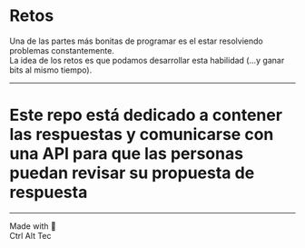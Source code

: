 # Retos
Una de las partes más bonitas de programar es el estar resolviendo problemas constantemente. <br>
La idea de los retos es que podamos desarrollar esta habilidad (...y ganar bits al mismo tiempo). 

---
# Este repo está dedicado a contener las respuestas y comunicarse con una API para que las personas puedan revisar su propuesta de respuesta
---

Made with :blue_heart:\
Ctrl Alt Tec
